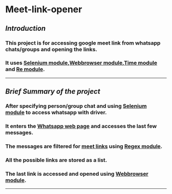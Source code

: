 # Meet-link-opener

## *Introduction*
### This project is for accessing google meet link from whatsapp chats/groups and opening the  links.

### It uses [Selenium module](https://selenium-python.readthedocs.io/),[Webbrowser module](https://www.geeksforgeeks.org/python-launch-a-web-browser-using-webbrowser-module/),[Time module](https://www.programiz.com/python-programming/time) and [Re module](https://docs.python.org/3/library/re.html).
---

## *Brief Summary of the project*
### After specifying person/group chat and using [Selenium module](https://selenium-python.readthedocs.io/) to access whatsapp with driver. 
### It enters the [Whatsapp web page](https://web.whatsapp.com/) and accesses the last few messages. 
### The messages are filtered for [meet links](https://meet.google.com/) using [Regex module](https://www.w3schools.com/python/python_regex.asp).
### All the possible links are stored as a list.
### The last link is accessed and opened using [Webbrowser module](https://www.geeksforgeeks.org/python-launch-a-web-browser-using-webbrowser-module/).
---

